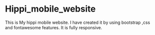 # Hippi_mobile_website
This is My hippi mobile website. I have created it by using bootstrap ,css and fontawesome features. It is fully responsive.
